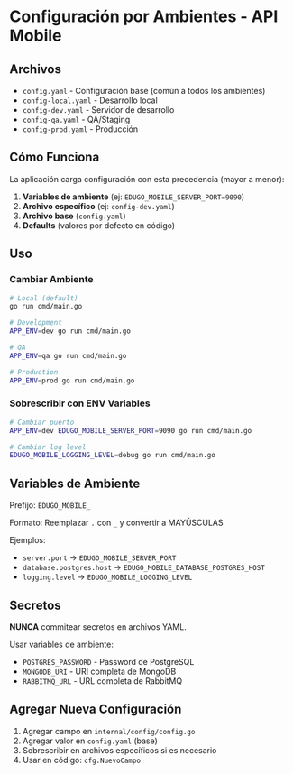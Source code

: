 # Configuración por Ambientes - API Mobile

## Archivos

- `config.yaml` - Configuración base (común a todos los ambientes)
- `config-local.yaml` - Desarrollo local
- `config-dev.yaml` - Servidor de desarrollo
- `config-qa.yaml` - QA/Staging
- `config-prod.yaml` - Producción

## Cómo Funciona

La aplicación carga configuración con esta precedencia (mayor a menor):

1. **Variables de ambiente** (ej: `EDUGO_MOBILE_SERVER_PORT=9090`)
2. **Archivo específico** (ej: `config-dev.yaml`)
3. **Archivo base** (`config.yaml`)
4. **Defaults** (valores por defecto en código)

## Uso

### Cambiar Ambiente

```bash
# Local (default)
go run cmd/main.go

# Development
APP_ENV=dev go run cmd/main.go

# QA
APP_ENV=qa go run cmd/main.go

# Production
APP_ENV=prod go run cmd/main.go
```

### Sobrescribir con ENV Variables

```bash
# Cambiar puerto
APP_ENV=dev EDUGO_MOBILE_SERVER_PORT=9090 go run cmd/main.go

# Cambiar log level
EDUGO_MOBILE_LOGGING_LEVEL=debug go run cmd/main.go
```

## Variables de Ambiente

Prefijo: `EDUGO_MOBILE_`

Formato: Reemplazar `.` con `_` y convertir a MAYÚSCULAS

Ejemplos:
- `server.port` → `EDUGO_MOBILE_SERVER_PORT`
- `database.postgres.host` → `EDUGO_MOBILE_DATABASE_POSTGRES_HOST`
- `logging.level` → `EDUGO_MOBILE_LOGGING_LEVEL`

## Secretos

**NUNCA** commitear secretos en archivos YAML.

Usar variables de ambiente:
- `POSTGRES_PASSWORD` - Password de PostgreSQL
- `MONGODB_URI` - URI completa de MongoDB
- `RABBITMQ_URL` - URL completa de RabbitMQ

## Agregar Nueva Configuración

1. Agregar campo en `internal/config/config.go`
2. Agregar valor en `config.yaml` (base)
3. Sobrescribir en archivos específicos si es necesario
4. Usar en código: `cfg.NuevoCampo`
